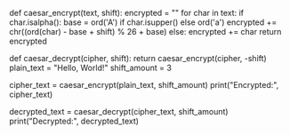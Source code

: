 def caesar_encrypt(text, shift):
    encrypted = ""
    for char in text:
        if char.isalpha():
            base = ord('A') if char.isupper() else ord('a')
            encrypted += chr((ord(char) - base + shift) % 26 + base)
        else:
            encrypted += char
    return encrypted

def caesar_decrypt(cipher, shift):
    return caesar_encrypt(cipher, -shift)
plain_text = "Hello, World!"
shift_amount = 3

cipher_text = caesar_encrypt(plain_text, shift_amount)
print("Encrypted:", cipher_text)

decrypted_text = caesar_decrypt(cipher_text, shift_amount)
print("Decrypted:", decrypted_text)